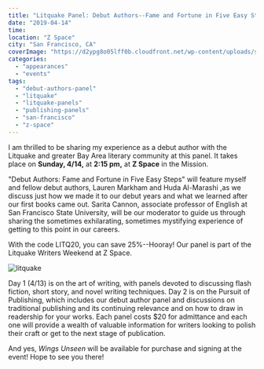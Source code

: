 ```yaml
---
title: "Litquake Panel: Debut Authors--Fame and Fortune in Five Easy Steps"
date: "2019-04-14"
time:
location: "Z Space"
city: "San Francisco, CA"
coverImage: "https://d2ypg8o05lff0b.cloudfront.net/wp-content/uploads/sites/3/2019/04/03205226/litquake.jpg"
categories:
  - "appearances"
  - "events"
tags:
  - "debut-authors-panel"
  - "litquake"
  - "litquake-panels"
  - "publishing-panels"
  - "san-francisco"
  - "z-space"
---
```


I am thrilled to be sharing my experience as a debut author with the Litquake and greater Bay Area literary community at this panel. It takes place on **Sunday, 4/14,** at **2:15 pm,** at **Z Space** in the Mission.

"Debut Authors: Fame and Fortune in Five Easy Steps" will feature myself and fellow debut authors, Lauren Markham and Huda Al-Marashi ,as we discuss just how we made it to our debut years and what we learned after our first books came out. Sarita Cannon, associate professor of English at San Francisco State University, will be our moderator to guide us through sharing the sometimes exhilarating, sometimes mystifying experience of getting to this point in our careers.

With the code LITQ20, you can save 25%--Hooray! Our panel is part of the Litquake Writers Weekend at Z Space.

![litquake](https://d2ypg8o05lff0b.cloudfront.net/wp-content/uploads/sites/3/2019/04/03205226/litquake.jpg)

Day 1 (4/13) is on the art of writing, with panels devoted to discussing flash fiction, short story, and novel writing techniques. Day 2 is on the Pursuit of Publishing, which includes our debut author panel and discussions on traditional publishing and its continuing relevance and on how to draw in readership for your works. Each panel costs $20 for admittance and each one will provide a wealth of valuable information for writers looking to polish their craft or get to the next stage of publication.

And yes, _Wings Unseen_ will be available for purchase and signing at the event! Hope to see you there!
